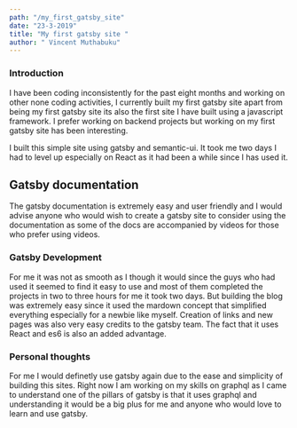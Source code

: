 ```yaml
---
path: "/my_first_gatsby_site"
date: "23-3-2019"
title: "My first gatsby site "
author: " Vincent Muthabuku"
---
```


### Introduction
I have been coding inconsistently for the past eight months and working on other none coding activities, I currently built my first gatsby site apart from being my first gatsby site its also the first site I have built using  a javascript framework. I prefer working on backend projects but working on my first gatsby site has been interesting.

I built this simple site using gatsby and semantic-ui. It took me two days I had to level up especially on React as it had been a while since I has used it.

## Gatsby documentation
The gatsby documentation is extremely easy and user friendly and I would advise anyone who would wish to create a gatsby site to consider using the documentation  as some of the docs are accompanied by videos for those who prefer using videos.

### Gatsby Development
For me it was not as smooth as I though it would since the guys who had used it seemed to find it easy to use and most of them completed the projects in two to three hours for me it took two days.
But building the blog was extremely easy since it used the mardown concept that simplified everything especially for a newbie like myself.
Creation of links and new pages was also very easy credits to the gatsby team.
The fact that it uses React and es6 is also an added advantage.

### Personal thoughts
For me I would definetly use gatsby again due to the ease and simplicity of building this sites.
Right now I am working on my skills on graphql as I came to understand one of the pillars of gatsby is that it uses graphql and understanding it would be a big plus for me and anyone who would love to learn and use gatsby.



